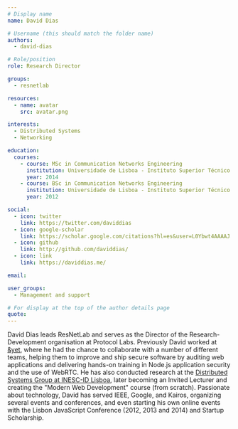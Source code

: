 ```yaml
---
# Display name
name: David Dias

# Username (this should match the folder name)
authors:
  - david-dias

# Role/position
role: Research Director

groups:
  - resnetlab

resources:
  - name: avatar
    src: avatar.png

interests:
  - Distributed Systems
  - Networking

education:
  courses:
    - course: MSc in Communication Networks Engineering
      institution: Universidade de Lisboa - Instituto Superior Técnico
      year: 2014
    - course: BSc in Communication Networks Engineering
      institution: Universidade de Lisboa - Instituto Superior Técnico
      year: 2012

social:
  - icon: twitter
    link: https://twitter.com/daviddias
  - icon: google-scholar
    link: https://scholar.google.com/citations?hl=es&user=L0Ybwt4AAAAJ
  - icon: github
    link: http://github.com/daviddias/
  - icon: link
    link: https://daviddias.me/

email:

user_groups:
  - Management and support

# For display at the top of the author details page
quote:
---
```


David Dias leads ResNetLab and serves as the Director of the Research-Development organisation at Protocol Labs. Previously David worked at [&yet](https://andyet.com/), where he had the chance to collaborate with a number of different teams, helping them to improve and ship secure software by auditing web applications and delivering hands-on training in Node.js application security and the use of WebRTC. He has also conducted research at the [Distributed Systems Group at INESC-ID Lisboa](https://www.gsd.inesc-id.pt/), later becoming an Invited Lecturer and creating the "Modern Web Development" course (from scratch). Passionate about technology, David has served IEEE, Google, and Kairos, organizing several events and conferences, and even starting his own online events with the Lisbon JavaScript Conference (2012, 2013 and 2014) and Startup Scholarship.

